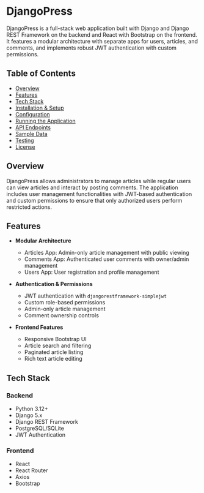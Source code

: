 # DjangoPress

DjangoPress is a full-stack web application built with Django and Django REST Framework on the backend and React with Bootstrap on the frontend. It features a modular architecture with separate apps for users, articles, and comments, and implements robust JWT authentication with custom permissions.

## Table of Contents

- [Overview](#overview)
- [Features](#features)
- [Tech Stack](#tech-stack)
- [Installation & Setup](#installation--setup)
- [Configuration](#configuration)
- [Running the Application](#running-the-application)
- [API Endpoints](#api-endpoints)
- [Sample Data](#sample-data)
- [Testing](#testing)
- [License](#license)

## Overview

DjangoPress allows administrators to manage articles while regular users can view articles and interact by posting comments. The application includes user management functionalities with JWT-based authentication and custom permissions to ensure that only authorized users perform restricted actions.

## Features

- **Modular Architecture**

  - Articles App: Admin-only article management with public viewing
  - Comments App: Authenticated user comments with owner/admin management
  - Users App: User registration and profile management

- **Authentication & Permissions**

  - JWT authentication with `djangorestframework-simplejwt`
  - Custom role-based permissions
  - Admin-only article management
  - Comment ownership controls

- **Frontend Features**
  - Responsive Bootstrap UI
  - Article search and filtering
  - Paginated article listing
  - Rich text article editing

## Tech Stack

### Backend

- Python 3.12+
- Django 5.x
- Django REST Framework
- PostgreSQL/SQLite
- JWT Authentication

### Frontend

- React
- React Router
- Axios
- Bootstrap
